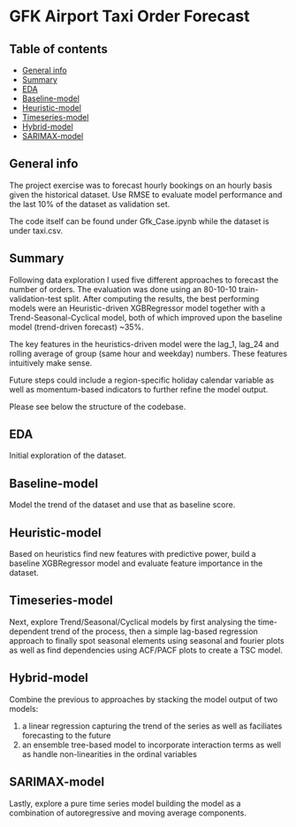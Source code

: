# GFK Airport Taxi Order Forecast

## Table of contents
* [General info](#general-info)
* [Summary](#summary)
* [EDA](#eda)
* [Baseline-model](#Baseline-model)
* [Heuristic-model](#Heuristic-model)
* [Timeseries-model](#Timeseries-model)
* [Hybrid-model](#Hybrid-model)
* [SARIMAX-model](#SARIMAX-model)

## General info
The project exercise was to forecast hourly bookings on an hourly basis given the historical dataset. Use RMSE to evaluate model performance and the last 10% of the dataset as validation set.

The code itself can be found under Gfk_Case.ipynb while the dataset is under taxi.csv.

## Summary
Following data exploration I used five different approaches to forecast the number of orders. The evaluation was done using an 80-10-10 train-validation-test split. After computing the results, the best performing models were an Heuristic-driven XGBRegressor model together with a Trend-Seasonal-Cyclical model, both of which improved upon the baseline model (trend-driven forecast) ~35%. 

The key features in the heuristics-driven model were the lag_1, lag_24 and rolling average of group (same hour and weekday) numbers. These features intuitively make sense. 

Future steps could include a region-specific holiday calendar variable as well as momentum-based indicators to further refine the model output.

Please see below the structure of the codebase.

## EDA
Initial exploration of the dataset.

## Baseline-model
Model the trend of the dataset and use that as baseline score.

## Heuristic-model
Based on heuristics find new features with predictive power, build a baseline XGBRegressor model and evaluate feature importance in the dataset. 

## Timeseries-model
Next, explore Trend/Seasonal/Cyclical models by first analysing the time-dependent trend of the process, then a simple lag-based regression approach to finally spot 
seasonal elements using seasonal and fourier plots as well as find dependencies using ACF/PACF plots to create a TSC model.

## Hybrid-model
Combine the previous to approaches by stacking the model output of two models:
1) a linear regression capturing the trend of the series as well as faciliates forecasting to the future
2) an ensemble tree-based model to incorporate interaction terms as well as handle non-linearities in the ordinal variables

## SARIMAX-model
Lastly, explore a pure time series model building the model as a combination of autoregressive and moving average components. 
